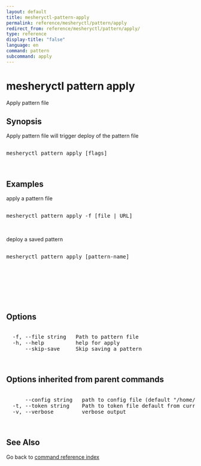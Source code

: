 ```yaml
---
layout: default
title: mesheryctl-pattern-apply
permalink: reference/mesheryctl/pattern/apply
redirect_from: reference/mesheryctl/pattern/apply/
type: reference
display-title: "false"
language: en
command: pattern
subcommand: apply
---
```


# mesheryctl pattern apply

Apply pattern file

## Synopsis

Apply pattern file will trigger deploy of the pattern file

<pre class='codeblock-pre'>
<div class='codeblock'>
mesheryctl pattern apply [flags]

</div>
</pre> 

## Examples

apply a pattern file
<pre class='codeblock-pre'>
<div class='codeblock'>
mesheryctl pattern apply -f [file | URL]

</div>
</pre> 

deploy a saved pattern
<pre class='codeblock-pre'>
<div class='codeblock'>
mesheryctl pattern apply [pattern-name]

</div>
</pre> 

<pre class='codeblock-pre'>
<div class='codeblock'>
	

</div>
</pre> 

## Options

<pre class='codeblock-pre'>
<div class='codeblock'>
  -f, --file string   Path to pattern file
  -h, --help          help for apply
      --skip-save     Skip saving a pattern

</div>
</pre>

## Options inherited from parent commands

<pre class='codeblock-pre'>
<div class='codeblock'>
      --config string   path to config file (default "/home/admin-pc/.meshery/config.yaml")
  -t, --token string    Path to token file default from current context
  -v, --verbose         verbose output

</div>
</pre>

## See Also

Go back to [command reference index](/reference/mesheryctl/) 
